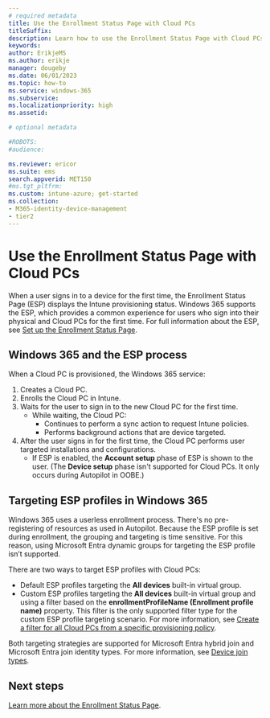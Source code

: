 ```yaml
---
# required metadata
title: Use the Enrollment Status Page with Cloud PCs
titleSuffix:
description: Learn how to use the Enrollment Status Page with Cloud PCs.
keywords:
author: ErikjeMS  
ms.author: erikje
manager: dougeby
ms.date: 06/01/2023
ms.topic: how-to
ms.service: windows-365
ms.subservice:
ms.localizationpriority: high
ms.assetid: 

# optional metadata

#ROBOTS:
#audience:

ms.reviewer: ericor
ms.suite: ems
search.appverid: MET150
#ms.tgt_pltfrm:
ms.custom: intune-azure; get-started
ms.collection:
- M365-identity-device-management
- tier2
---
```


# Use the Enrollment Status Page with Cloud PCs

When a user signs in to a device for the first time, the Enrollment Status Page (ESP) displays the Intune provisioning status. Windows 365 supports the ESP, which provides a common experience for users who sign into their physical and Cloud PCs for the first time.  For full information about the ESP, see [Set up the Enrollment Status Page]( /mem/intune/enrollment/windows-enrollment-status).

## Windows 365 and the ESP process

When a Cloud PC is provisioned, the Windows 365 service:

1. Creates a Cloud PC.
2. Enrolls the Cloud PC in Intune.
3. Waits for the user to sign in to the new Cloud PC for the first time.
    - While waiting, the Cloud PC:
        - Continues to perform a sync action to request Intune policies.
        - Performs background actions that are device targeted.
4. After the user signs in for the first time, the Cloud PC performs user targeted installations and configurations.
    - If ESP is enabled, the **Account setup** phase of ESP is shown to the user. (The **Device setup** phase isn't supported for Cloud PCs. It only occurs during Autopilot in OOBE.)

## Targeting ESP profiles in Windows 365

Windows 365 uses a userless enrollment process. There's no pre-registering of resources as used in Autopilot. Because the ESP profile is set during enrollment, the grouping and targeting is time sensitive. For this reason, using Microsoft Entra dynamic groups for targeting the ESP profile isn’t supported.

There are two ways to target ESP profiles with Cloud PCs:

- Default ESP profiles targeting the **All devices** built-in virtual group.
- Custom ESP profiles targeting the **All devices** built-in virtual group and using a filter based on the **enrollmentProfileName (Enrollment profile name)** property. This filter is the only supported filter type for the custom ESP profile targeting scenario. For more information, see [Create a filter for all Cloud PCs from a specific provisioning policy](create-filter.md#create-a-filter-for-all-cloud-pcs-from-a-specific-provisioning-policy).

Both targeting strategies are supported for Microsoft Entra hybrid join and Microsoft Entra join identity types. For more information, see [Device join types](./identity-authentication.md#device-join-types).

<!-- ########################## -->
## Next steps

[Learn more about the Enrollment Status Page](/mem/intune/enrollment/windows-enrollment-status).
